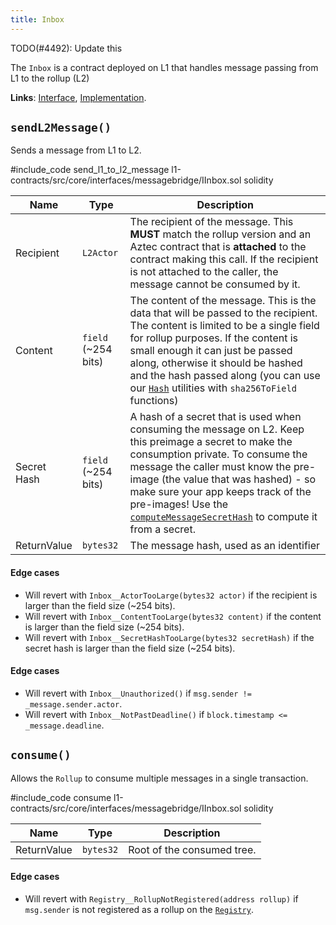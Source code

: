 ```yaml
---
title: Inbox
---
```


TODO(#4492): Update this

The `Inbox` is a contract deployed on L1 that handles message passing from L1 to the rollup (L2)

**Links**: [Interface](https://github.com/AztecProtocol/aztec-packages/blob/master/l1-contracts/src/core/interfaces/messagebridge/IInbox.sol), [Implementation](https://github.com/AztecProtocol/aztec-packages/blob/master/l1-contracts/src/core/messagebridge/Inbox.sol).

## `sendL2Message()`

Sends a message from L1 to L2.

#include_code send_l1_to_l2_message l1-contracts/src/core/interfaces/messagebridge/IInbox.sol solidity


| Name           | Type    | Description |
| -------------- | ------- | ----------- |
| Recipient      | `L2Actor` | The recipient of the message. This **MUST** match the rollup version and an Aztec contract that is **attached** to the contract making this call. If the recipient is not attached to the caller, the message cannot be consumed by it. |
| Content        | `field` (~254 bits) | The content of the message. This is the data that will be passed to the recipient. The content is limited to be a single field for rollup purposes. If the content is small enough it can just be passed along, otherwise it should be hashed and the hash passed along (you can use our [`Hash`](https://github.com/AztecProtocol/aztec-packages/blob/master/l1-contracts/src/core/libraries/Hash.sol) utilities with `sha256ToField` functions)  |
| Secret Hash    | `field` (~254 bits)  | A hash of a secret that is used when consuming the message on L2. Keep this preimage a secret to make the consumption private. To consume the message the caller must know the pre-image (the value that was hashed) - so make sure your app keeps track of the pre-images! Use the [`computeMessageSecretHash`](https://github.com/AztecProtocol/aztec-packages/blob/master/yarn-project/aztec.js/src/utils/secrets.ts) to compute it from a secret. |
| ReturnValue         | `bytes32` | The message hash, used as an identifier |

#### Edge cases

- Will revert with `Inbox__ActorTooLarge(bytes32 actor)` if the recipient is larger than the field size (~254 bits).
- Will revert with `Inbox__ContentTooLarge(bytes32 content)` if the content is larger than the field size (~254 bits).
- Will revert with `Inbox__SecretHashTooLarge(bytes32 secretHash)` if the secret hash is larger than the field size (~254 bits).

#### Edge cases

- Will revert with `Inbox__Unauthorized()` if `msg.sender != _message.sender.actor`. 
- Will revert with `Inbox__NotPastDeadline()` if `block.timestamp <= _message.deadline`.

## `consume()`

Allows the `Rollup` to consume multiple messages in a single transaction.

#include_code consume l1-contracts/src/core/interfaces/messagebridge/IInbox.sol solidity

| Name           | Type        | Description |
| -------------- | -------     | ----------- |
| ReturnValue    | `bytes32`     | Root of the consumed tree. | 

#### Edge cases

- Will revert with `Registry__RollupNotRegistered(address rollup)` if `msg.sender` is not registered as a rollup on the [`Registry`](./registry.md).
